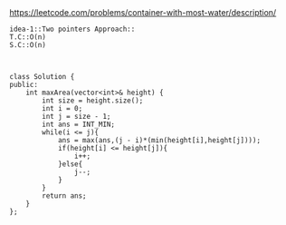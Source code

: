 

##
https://leetcode.com/problems/container-with-most-water/description/


```
idea-1::Two pointers Approach::
T.C::O(n)
S.C::O(n)



class Solution {
public:
    int maxArea(vector<int>& height) {
        int size = height.size();
        int i = 0;
        int j = size - 1;
        int ans = INT_MIN;
        while(i <= j){
            ans = max(ans,(j - i)*(min(height[i],height[j])));
            if(height[i] <= height[j]){
                i++;
            }else{
                j--;
            }
        }
        return ans;
    }
};


```
